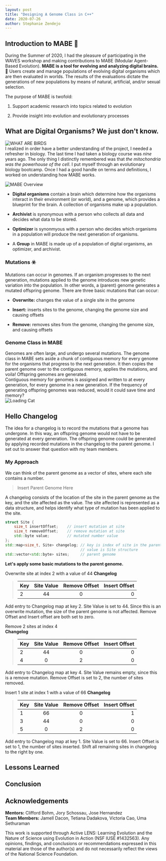 ```yaml
---
layout: post
title: "Designing A Genome Class in C++"
date: 2020-07-26
author: Stephanie Zendejo
---
```


## Introduction to MABE :dna:
During the Summer of 2020, I had the pleasure of participating in the WAVES workshop and making contributions to MABE (Modular Agent-Based Evolution). **MABE is a tool for evolving and analyzing digital brains.** :exploding_head:  Users create and manage populations of evolving digital organisms which are then evaluated in worlds. The results of the evaluations dictate the generations of new populations by means of natural, artificial, and/or sexual selection.  

The purpose of MABE is twofold:
1. Support academic research into topics related to evolution

2. Provide insight into evolution and evolutionary processes  



## What are Digital Organisms? We just don't know. 
![WHAT ARE BIRDS](https://i.imgur.com/LUSV3Kn.jpg)  
I realized in order have a better understanding of the project, I needed a refresher in biology. The last time I had taken a biology course was _nine_ years ago. The only thing I distinctly remembered was that _the mitochondria was the powerhouse of the cell_. I put myself through an evolutionary biology bootcamp. Once I had a good handle on terms and definitions, I worked on understanding how MABE works. 

![MABE Overview](https://i.imgur.com/jZvYNYb.png)
- **Digital organisms** contain a brain which determine how the organisms interact in their environment (or world), and a genome, which provides a blueprint for the brain. A collection of organisms make up a population.

- **Archivist** is synonymous with a person who collects all data and decides what data to be stored.

- **Optimizer** is synonmyous with a person who decides which organisms in a population will produce the next generation of organisms.

- A **Group** in MABE is made up of a population of digital organisms, an optimizer, and archivist.

### Mutations :biohazard:
Mutations can occur in genomes. If an organism progresses to the next generation, mutations applied to the genome introduces new genetic variation into the population. In other words, a (parent) genome generates a mutated offspring genome. There are three basic mutations that can occur:
- **Overwrite:** changes the value of a single site in the genome

- **Insert:** inserts sites to the genome, changing the genome size and causing offsets

- **Remove:** removes sites from the genome, changing the genome size, and causing offsets

### Genome Class in MABE
Genomes are often large, and undergo several mutations. The genome class in MABE sets aside a chunk of contiguous memory for every genome for the organisms that progress to the next generation. It then copies the parent genome over to the contiguous memory, applies the mutations, and voila! Offspring genomes are generated.  
Contiguous memory for genomes is assigned and written to at every generation, for every genome in a new generation. If the frequency of generating offspring genomes was reduced, would it could save time and memory?  
![Loading Cat](https://i.imgur.com/6CLU31c.gif)  



## Hello Changelog
The idea for a changelog is to record the mutations that a genome has undergone. In this way, an offspring genome would not have to be generated at every generation. The offspring genome could be generated by applying recorded mutations in the changelog to the parent genome. I set out to answer that question with my team members.

### My Approach
We can think of the parent genome as a vector of sites, where each site contains a number. 
> Insert Parent Genome Here

A changelog consists of the location of the site in the parent genome as the key, and the site affected as the value. The site affected is represented as a data structure, and helps identify what type of mutation has been applied to the site.
```c++
struct Site {
	size_t insertOffset;    // insert mutation at site
	size_t removeOffset;    // remove mutation at site
	std::byte value;        // mutated number value
};
std::map<size_t, Site> changelog; // key is index of site in the parent genome
                                  // value is Site structure
std::vector<std::byte> sites;     // parent genome
```

**Let's apply some basic mutations to the parent genome.**  

Overwrite site at index 2 with a value of 44
**Changelog**  
> | Key | Site Value | Remove Offset  | Insert Offset |
> | --- |:----------:|:--------------:| -------------:|
> |  2  |     44     |       0        |       0       |  
Add entry to Changelog map at key 2. Site Value is set to 44. Since this is an overwrite mutation, the size of the parent genome is not affected. Remove Offset and Insert offset are both set to zero.

Remove 2 sites at index 4  
**Changelog** 
> | Key | Site Value | Remove Offset  | Insert Offset |
> | --- |:----------:|:--------------:| -------------:|
> |  2  |     44     |       0        |       0       |  
> |  4  |      0     |       2        |       0       |  
Add entry to Changelog map at key 4. Site Value remains empty, since this is a remove mutation. Remove Offset is set to 2, the number of sites removed.

Insert 1 site at index 1 with a value of 66
**Changelog** 
> | Key | Site Value | Remove Offset  | Insert Offset |
> | --- |:----------:|:--------------:| -------------:|
> |  1  |     66     |       0        |       1       |  
> |  3  |     44     |       0        |       0       |  
> |  5  |      0     |       2        |       0       |  
Add entry to Changelog map at key 1. Site Value is set to 66. Insert Offset is set to 1, the number of sites inserted. Shift all remaining sites in changelog to the right by one.


## Lessons Learned

## Conclusion

## Acknowledgements
**Mentors:** Clifford Bohm, Jory Schossau, Jose Hernandez  
**Team Members:** Jamell Dacon, Tetiana Dadakova, Victoria Cao, Uma Sethuraman  

This work is supported through Active LENS: Learning Evolution and the Nature of Science using Evolution in Action (NSF IUSE #1432563). Any opinions, findings, and conclusions or recommendations expressed in this material are those of the author(s) and do not necessarily reflect the views of the National Science Foundation.

